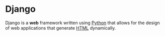 # Django

Django is a __web__ framework written using [Python](/wiki/Python) that allows for the design of web applications that generate [HTML](/wiki/HTML) dynamically.